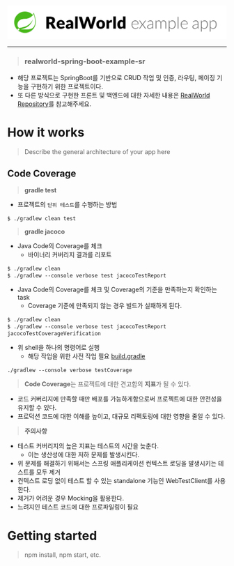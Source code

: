 ![realworld spring boot](docs/images/realworld-springboot.png)

---

> ### realworld-spring-boot-example-sr

- 해당 프로젝트는 SpringBoot를 기반으로 CRUD 작업 및 인증, 라우팅, 페이징 기능을 구현하기 위한 프로젝트이다.
- 또 다른 방식으로 구현한 프론트 및 백엔드에 대한 자세한 내용은 [RealWorld Repository](https://github.com/gothinkster/realworld)를 참고해주세요.

# How it works

> Describe the general architecture of your app here

## Code Coverage

> **gradle test**

- 프로젝트의 `단위 테스트`를 수행하는 방법

```shell
$ ./gradlew clean test
```

> **gradle jacoco**

- Java Code의 Coverage를 체크
    - 바이너리 커버리지 결과를 리포트

```shell
$ ./gradlew clean
$ ./gradlew --console verbose test jacocoTestReport
```

- Java Code의 Coverage를 체크 및 Coverage의 기준을 만족하는지 확인하는 task
    - Coverage 기준에 만족되지 않는 경우 빌드가 실패하게 된다.

```shell
$ ./gradlew clean
$ ./gradlew --console verbose test jacocoTestReport jacocoTestCoverageVerification
```

- 위 shell을 하나의 명령어로 실행
    - 해당 작업을 위한 사전 작업 필요 [build.gradle](https://github.com/realworld-club/realworld-spring-boot-example-sr/blob/29a3b2b1c180fc918f3b77cbd68acdb3fbd6ab66/build.gradle#L39)

```shell
./gradlew --console verbose testCoverage
```

> **Code Coverage**는 프로젝트에 대한 견고함의 **지표**가 될 수 있다.

- 코드 커버리지에 만족할 때만 배포를 가능하게함으로써 프로젝트에 대한 안전성을 유지할 수 있다.
- 프로덕션 코드에 대한 이해를 높이고, 대규모 리펙토링에 대한 영향을 줄일 수 있다.

> **주의사항**

- 테스트 커버리지의 높은 지표는 테스트의 시간을 늦춘다.
    - 이는 생산성에 대한 저하 문제를 발생시킨다.
- 위 문제를 해결하기 위해서는 스프링 애플리케이션 컨텍스트 로딩을 발생시키는 테스트를 모두 제거
- 컨텍스트 로딩 없이 테스트 할 수 있는 standalone 기능인 WebTestClient를 사용한다.
- 제거가 어려운 경우 Mocking을 활용한다.
- 느려지인 테스트 코드에 대한 프로파일링이 필요

# Getting started

> npm install, npm start, etc.

